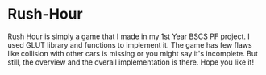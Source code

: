 # Rush-Hour
Rush Hour is simply a game that I made in my 1st Year BSCS PF project. I used GLUT library and functions to implement it. The game has few flaws like collision with other cars is missing or you might say it's incomplete. But still, the overview and the overall implementation is there. Hope you like it!
